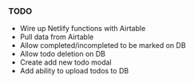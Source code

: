 ### TODO

- Wire up Netlify functions with Airtable
- Pull data from Airtable
- Allow completed/incompleted to be marked on DB
- Allow todo deletion on DB
- Create add new todo modal
- Add ability to upload todos to DB
